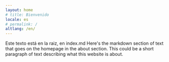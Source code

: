 ```yaml
---
layout: home
# title: Bienvenido
locale: es
# permalink: /
altlang: /en/
---
```


Este texto está en la raiz, en index.md Here's the markdown section of text that goes on the homepage in the about section. This could be a short paragraph of text describing what this website is about.
